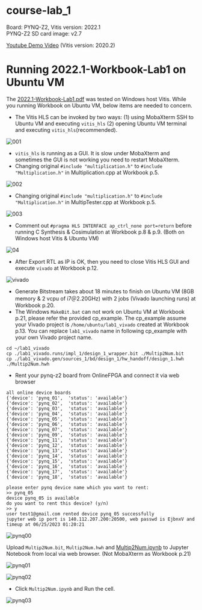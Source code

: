 # course-lab_1
Board: PYNQ-Z2, Vitis version: 2022.1 <br />
PYNQ-Z2 SD card image: v2.7 

[Youtube Demo Video](https://youtu.be/bXwMO-fN6BM) (Vitis version: 2020.2)

# Running 2022.1-Workbook-Lab1 on Ubuntu VM
The [2022.1-Workbook-Lab1.pdf](https://github.com/bol-edu/course-lab_1/blob/2022.1/2022.1-Workbook-Lab1.pdf) was tested on Windows host Vitis. While you running Workbook on Ubuntu VM, below items are needed to concern.
* The Vitis HLS can be invoked by two ways: (1) using MobaXterm SSH to Ubuntu VM and executing `vitis_hls` (2) opening Ubuntu VM terminal and executing `vitis_hls`(recommended).
    
![001](https://github.com/bol-edu/course-lab_1/assets/98332019/651c4b19-be65-46e2-9f1b-6fba00d3b294)

* `vitis_hls` is running as a GUI. It is slow under MobaXterm and sometimes the GUI is not working you need to restart MobaXterm.    
* Changing original `#include "multiplication.h"` to `#include "Multiplication.h"` in Multiplication.cpp at Workbook p.5.
  
![002](https://github.com/bol-edu/course-lab_1/assets/98332019/91fe5cd8-07b0-4335-8c48-fb0fd1136f07)

* Changing original `#include "multiplication.h"` to `#include "Multiplication.h"` in MultipTester.cpp at Workbook p.5.

![003](https://github.com/bol-edu/course-lab_1/assets/98332019/5e736128-9d1b-4d57-b6d2-31f36f2ca0cb)

* Comment out `#pragma HLS INTERFACE ap_ctrl_none port=return` before running C Synthesis & Cosimulation at Workbook p.8 & p.9. (Both on Windows host Vitis & Ubuntu VM)

![04](https://github.com/bol-edu/course-lab_1/assets/98332019/97e21e36-bef7-403d-97a4-ca8aae108910)
  
* After Export RTL as IP is OK, then you need to close Vitis HLS GUI and execute `vivado` at Workbook p.12.

![vivado](https://github.com/bol-edu/course-lab_1/assets/98332019/8f639328-e9e2-492e-8988-6e2082878271)

* Generate Bitstream takes about 18 minutes to finish on Ubuntu VM (8GB memory & 2 vcpu of i7＠2.20GHz) with 2 jobs (Vivado launching runs) at Workbook p.20.
* The Windows `MakeBit.bat` can not work on Ubuntu VM at Workbook p.21, please refer the provided cp_example. The cp_example assume your Vivado project is `/home/ubuntu/lab1_vivado` created at Workbook p.13. You can replace `lab1_vivado` name in following cp_example with your own Vivado project name.
```console
cd ~/lab1_vivado
cp ./lab1_vivado.runs/impl_1/design_1_wrapper.bit ./Multip2Num.bit
cp ./lab1_vivado.gen/sources_1/bd/design_1/hw_handoff/design_1.hwh ./Multip2Num.hwh
```
* Rent your pynq-z2 board from OnlineFPGA and connect it via web browser
```
all online device boards
{'device': 'pynq_01',  'status': 'available'}
{'device': 'pynq_02',  'status': 'available'}
{'device': 'pynq_03',  'status': 'available'}
{'device': 'pynq_04',  'status': 'available'}
{'device': 'pynq_05',  'status': 'available'}
{'device': 'pynq_06',  'status': 'available'}
{'device': 'pynq_07',  'status': 'available'}
{'device': 'pynq_09',  'status': 'available'}
{'device': 'pynq_11',  'status': 'available'}
{'device': 'pynq_12',  'status': 'available'}
{'device': 'pynq_13',  'status': 'available'}
{'device': 'pynq_14',  'status': 'available'}
{'device': 'pynq_15',  'status': 'available'}
{'device': 'pynq_16',  'status': 'available'}
{'device': 'pynq_17',  'status': 'available'}
{'device': 'pynq_18',  'status': 'available'}

please enter pynq device name which you want to rent:
>> pynq_05
device pynq_05 is available
do you want to rent this device? (y/n)
>> y
user test1@gmail.com rented device pynq_05 successfully
jupyter web ip port is 140.112.207.200:20500, web passwd is EjbnxV and timeup at 06/25/2023 01:20:21

```
![pynq00](https://github.com/bol-edu/course-lab_1/assets/98332019/6d432bb8-759e-40ea-82fb-de039dd3a10c)

Upload `Multip2Num.bit`, `Multip2Num.hwh` and [Multip2Num.ipynb](https://github.com/bol-edu/course-lab_1/blob/2022.1/ipy_Multip2Num/Multip2Num.ipynb) to Jupyter Notebook from local via web browser. (Not MobaXterm as Workbook p.21)

![pynq01](https://github.com/bol-edu/course-lab_1/assets/98332019/0b23df28-f28d-45b6-af34-58c404089b3d)

![pynq02](https://github.com/bol-edu/course-lab_1/assets/98332019/b4981f5d-1f2d-459f-9236-b84130a43c6d)

* Click `Multip2Num.ipynb` and Run the cell.

![pynq03](https://github.com/bol-edu/course-lab_1/assets/98332019/ff06fc30-c7c5-4691-afb7-49690c5b22cd)


